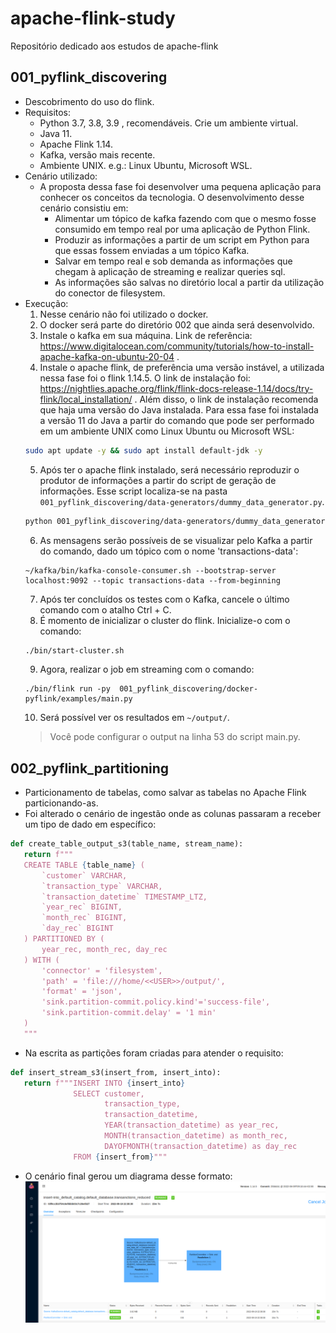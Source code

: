 # apache-flink-study
Repositório dedicado aos estudos de apache-flink

## 001_pyflink_discovering
- Descobrimento do uso do flink. 
- Requisitos:
  - Python 3.7, 3.8, 3.9 , recomendáveis. Crie um ambiente virtual.
  - Java 11.
  - Apache Flink 1.14.
  - Kafka, versão mais recente.
  - Ambiente UNIX. e.g.: Linux Ubuntu, Microsoft WSL.  
- Cenário utilizado:
    - A proposta dessa fase foi desenvolver uma pequena aplicação para conhecer os conceitos da tecnologia. O desenvolvimento desse cenário consistiu em:
      - Alimentar um tópico de kafka fazendo com que o mesmo fosse consumido em tempo real por uma aplicação de Python Flink. 
      - Produzir as informações a partir de um script em Python para que essas fossem enviadas a um tópico Kafka. 
      - Salvar em tempo real e sob demanda as informações que chegam à aplicação de streaming e realizar queries sql. 
      - As informações são salvas no diretório local a partir da utilização do conector de filesystem. 
- Execução:
   1. Nesse cenário não foi utilizado o docker. 
   2. O docker será parte do diretório 002 que ainda será desenvolvido.
   3. Instale o kafka em sua máquina. Link de referência: https://www.digitalocean.com/community/tutorials/how-to-install-apache-kafka-on-ubuntu-20-04 . 
   4. Instale o apache flink, de preferência uma versão instável, a utilizada nessa fase foi o flink 1.14.5. O link de instalação foi: https://nightlies.apache.org/flink/flink-docs-release-1.14/docs/try-flink/local_installation/ . Além disso, o link de instalação recomenda que haja uma versão do Java instalada. Para essa fase foi instalada a versão 11 do Java a partir do comando que pode ser performado em um ambiente UNIX como Linux Ubuntu ou Microsoft WSL: 
   ```bash 
   sudo apt update -y && sudo apt install default-jdk -y
   ```
   5. Após ter o apache flink instalado, será necessário reproduzir o produtor de informações a partir do script de geração de informações. Esse script localiza-se na pasta `001_pyflink_discovering/data-generators/dummy_data_generator.py`.
   ```bash
   python 001_pyflink_discovering/data-generators/dummy_data_generator.py
   ```
   6. As mensagens serão possíveis de se visualizar pelo Kafka a partir do comando, dado um tópico com o nome 'transactions-data':
   ```
   ~/kafka/bin/kafka-console-consumer.sh --bootstrap-server localhost:9092 --topic transactions-data --from-beginning
   ```
   7. Após ter concluídos os testes com o Kafka, cancele o último comando com o atalho Ctrl + C.
   8. É momento de inicializar o cluster do flink. Inicialize-o com o comando: 
   ```bash
   ./bin/start-cluster.sh 
   ```
   9. Agora, realizar o job em streaming com o comando:
   ```
   ./bin/flink run -py  001_pyflink_discovering/docker-pyflink/examples/main.py 
   ```
   10. Será possível ver os resultados em `~/output/`.
   > Você pode configurar o output na linha 53 do script main.py. 

## 002_pyflink_partitioning
 - Particionamento de tabelas, como salvar as tabelas no Apache Flink particionando-as.
 - Foi alterado o cenário de ingestão onde as colunas passaram a receber um tipo de dado em específico:
 ```python
 def create_table_output_s3(table_name, stream_name):
    return f"""
    CREATE TABLE {table_name} (
        `customer` VARCHAR,
        `transaction_type` VARCHAR,
        `transaction_datetime` TIMESTAMP_LTZ,
        `year_rec` BIGINT, 
        `month_rec` BIGINT,
        `day_rec` BIGINT 
    ) PARTITIONED BY (
        year_rec, month_rec, day_rec 
    ) WITH (
        'connector' = 'filesystem',
        'path' = 'file:///home/<<USER>>/output/',
        'format' = 'json',
        'sink.partition-commit.policy.kind'='success-file',
        'sink.partition-commit.delay' = '1 min'
    )
    """
 ```
 - Na escrita as partições foram criadas para atender o requisito:
 ```python
 def insert_stream_s3(insert_from, insert_into):
    return f"""INSERT INTO {insert_into} 
               SELECT customer, 
                      transaction_type,
                      transaction_datetime, 
                      YEAR(transaction_datetime) as year_rec,
                      MONTH(transaction_datetime) as month_rec,
                      DAYOFMONTH(transaction_datetime) as day_rec  
               FROM {insert_from}"""
 ```
 - O cenário final gerou um diagrama desse formato:
 ![Partitioning diagram](./images/Screenshot%20from%202022-09-19%2022-54-13.png)